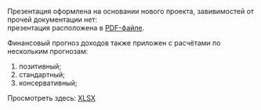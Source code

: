 Презентация оформлена на основании нового проекта, завивимостей от прочей документации нет:\
презентация расположена в [PDF-файле](./Презентация%20тема%205.pdf).

Финансовый прогноз доходов также приложен с расчётами по нескольким прогнозам:
1) позитивный;
2) стандартный;
3) консервативный;

Просмотреть здесь: [XLSX](./Финансовый%20прогноз.xlsx)